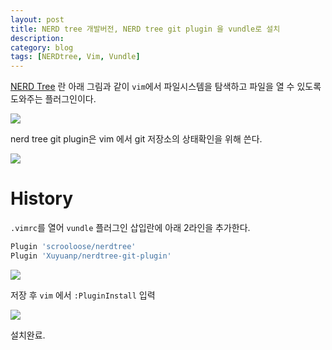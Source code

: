 ```yaml
---
layout: post
title: NERD tree 개발버전, NERD tree git plugin 을 vundle로 설치
description: 
category: blog
tags: [NERDtree, Vim, Vundle]
---
```

[NERD Tree](http://www.vim.org/scripts/script.php?script_id=1658) 란 아래 그림과 같이 `vim`에서 파일시스템을 탐색하고 파일을 열 수 있도록 도와주는 플러그인이다.  


![](https://2.bp.blogspot.com/-pHgUOdoCZSo/WG8wSHSt_9I/AAAAAAAAAqU/ZBV2WQPN1t8zqTjsRw7IGP_HVaOpbeDbACLcB/s700/2862367534_53cd90855e_o.gif)

nerd tree git plugin은 vim 에서 git 저장소의 상태확인을 위해 쓴다.  

![](https://4.bp.blogspot.com/-s4ZwVlfDR5E/WG80qtmbDVI/AAAAAAAAArE/flNXwROuSSoSoddiLlktyldBEKMxuXzMwCLcB/s700/687474703a2f2f692e696d6775722e636f6d2f6a534377476a552e6769663f31.gif)


# History

`.vimrc`를 열어 `vundle` 플러그인 삽입란에 아래 2라인을 추가한다.
```bash
Plugin 'scrooloose/nerdtree'  
Plugin 'Xuyuanp/nerdtree-git-plugin'
```

![](https://2.bp.blogspot.com/-ZRfFHB6gcxU/WG81bmrj-oI/AAAAAAAAArI/2_jZCvpgsJQZgFSx4_z8Qvx2dmPjDG3BwCLcB/s700/%25EC%25BA%25A1%25EC%25B2%2598.PNG)

저장 후 `vim` 에서 `:PluginInstall` 입력  

![](https://1.bp.blogspot.com/-8Ikzyvh-uSs/WG82MLbQC3I/AAAAAAAAArY/bfy3jmH5Vdc2bu5DvccK_MLN_PR4MFg0gCLcB/s700/%25EC%25BA%25A1%25EC%25B2%2598.PNG)

설치완료. 